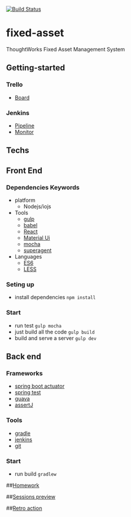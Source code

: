 [![Build Status](http://54.223.177.169:10086/job/fixed-asset-build/badge/icon)](http://54.223.177.169:10086/job/fixed-asset-build)

# fixed-asset
ThoughtWorks Fixed Asset Management System

## Getting-started
### Trello
* [Board](https://trello.com/b/TfyOqNfw/thoughtworks-assets-management-team2)

### Jenkins
* [Pipeline](http://54.223.177.169:10086/view/fixed-asset-build/)
* [Monitor](http://ci.viff.io:10086/view/FIXED-ASSER-MONITOR/)

## Techs
## Front End
### Dependencies Keywords

- platform
  - Nodejs/iojs
- Tools
  - [gulp](http://gulpjs.com/)
  - [babel](http://babeljs.io)
  - [React](http://facebook.github.io/react/)
  - [Material Ui](http://callemall.github.io/material-ui)
  - [mocha](http://mochajs.org/)
  - [superagent](https://github.com/visionmedia/superagent)
- Languages
  - [ES6](https://babeljs.io/docs/learn-es6/)
  - [LESS](http://www.lesscss.net/#docs)

### Seting up
- install dependencies `npm install`

### Start
- run test `gulp mocha`
- just build all the code `gulp build`
- build and serve a server `gulp dev`

## Back end
### Frameworks
* [spring boot actuator](http://spring.io/guides/gs/actuator-service/)
* [spring test](http://docs.spring.io/spring-boot/docs/current/reference/html/boot-features-testing.html)
* [guava](https://code.google.com/p/guava-libraries/)
* [assertJ](http://joel-costigliola.github.io/assertj/)

### Tools
* [gradle](http://gradle.org/)
* [jenkins](http://jenkins-ci.org/)
* [git](http://git-scm.com/)

### Start
* run build  `gradlew`

##[Homework](./docs/HOMEWORK.md)

##[Sessions preview](./docs/SESSIONS.md)

##[Retro action](./docs/RETRO.md)